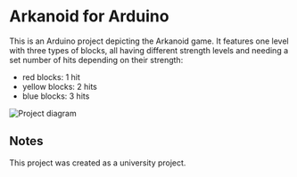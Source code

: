 # Arkanoid for Arduino

This is an Arduino project depicting the Arkanoid game. It features one level with three types of blocks, all having different strength levels and needing a set number of hits depending on their strength:
- red blocks: 1 hit
- yellow blocks: 2 hits
- blue blocks: 3 hits

![Project diagram](https://raw.githubusercontent.com/Harald-R/Arkanoid-Arduino/master/diagrams/diagram_bb.png)

## Notes

This project was created as a university project.

